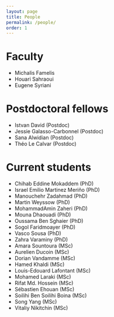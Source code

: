 ```yaml
---
layout: page
title: People
permalink: /people/
order: 1
---
```


# Faculty
- Michalis Famelis
- Houari Sahraoui
- Eugene Syriani

# Postdoctoral fellows
- Istvan David (Postdoc)
- Jessie Galasso-Carbonnel (Postdoc)
- Sana Alwidian (Postdoc)
- Théo Le Calvar (Postdoc)

# Current students
- Chihab Eddine Mokaddem (PhD)
- Israel Emilio Martinez Meriño (PhD)
- Manouchehr Zadahmad (PhD)
- Martin Weyssow (PhD)
- MohammadAmin Zaheri (PhD)
- Mouna Dhaouadi (PhD)
- Oussama Ben Sghaier (PhD)
- Sogol Faridmoayer (PhD)
- Vasco Sousa (PhD)
- Zahra Varaminy (PhD)
- Amara Sountoura (MSc)
- Aurelien Ducoin (MSc)
- Dorian Vandamme (MSc)
- Hamed Khaldi (MSc)
- Louis-Edouard Lafontant (MSc)
- Mohamed Laraki (MSc)
- Rifat Md. Hossein (MSc)
- Sébastien Ehouan (MSc)
- Soilihi Ben Soilihi Boina (MSc)
- Song Yang (MSc)
- Vitaliy Nikitchin (MSc)